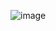 ![image](https://github.com/beatrizveloso/brawl-stars-icons/assets/156534028/d76071fb-a21b-4aef-b63e-28ea64b2bab8)

